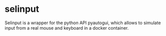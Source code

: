 
<!-- README.md is generated from README.Rmd. Please edit that file -->

# selinput

<!-- badges: start -->

<!-- badges: end -->

Selinput is a wrapper for the python API pyautogui, which allows to
simulate input from a real mouse and keyboard in a docker container.
